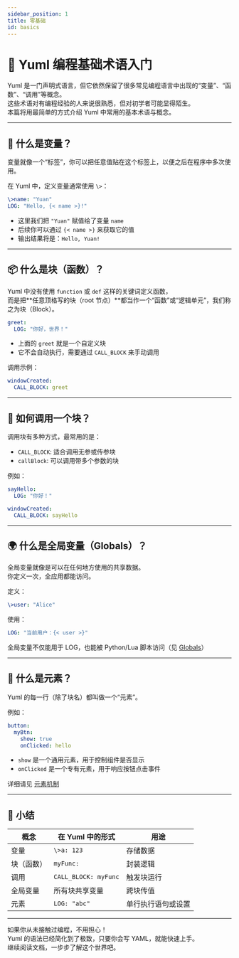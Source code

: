 ```yaml
---
sidebar_position: 1
title: 零基础
id: basics
---
```


# 🧠 Yuml 编程基础术语入门

Yuml 是一门声明式语言，但它依然保留了很多常见编程语言中出现的“变量”、“函数”、“调用”等概念。  
这些术语对有编程经验的人来说很熟悉，但对初学者可能显得陌生。  
本篇将用最简单的方式介绍 Yuml 中常用的基本术语与概念。

---

## 📌 什么是变量？

变量就像一个“标签”，你可以把任意值贴在这个标签上，以便之后在程序中多次使用。

在 Yuml 中，定义变量通常使用 `\>`：

```yaml
\>name: "Yuan"
LOG: "Hello, {< name >}!"
```

- 这里我们把 `"Yuan"` 赋值给了变量 `name`
- 后续你可以通过 `{< name >}` 来获取它的值
- 输出结果将是：`Hello, Yuan!`

---

## 📦 什么是块（函数）？

Yuml 中没有使用 `function` 或 `def` 这样的关键词定义函数，  
而是把**任意顶格写的块（root 节点）**都当作一个“函数”或“逻辑单元”，我们称之为块（Block）。

```yaml
greet:
  LOG: "你好，世界！"
```

- 上面的 `greet` 就是一个自定义块
- 它不会自动执行，需要通过 `CALL_BLOCK` 来手动调用

调用示例：

```yaml
windowCreated:
  CALL_BLOCK: greet
```

---

## 🔁 如何调用一个块？

调用块有多种方式，最常用的是：

- `CALL_BLOCK`: 适合调用无参或传参块
- `callBlock`: 可以调用带多个参数的块

例如：

```yaml
sayHello:
  LOG: "你好！"

windowCreated:
  CALL_BLOCK: sayHello
```

---

## 🌍 什么是全局变量（Globals）？

全局变量就像是可以在任何地方使用的共享数据。  
你定义一次，全应用都能访问。

定义：

```yaml
\>user: "Alice"
```

使用：

```yaml
LOG: "当前用户：{< user >}"
```

全局变量不仅能用于 LOG，也能被 Python/Lua 脚本访问（见 [Globals](/docs/使用教程/concept#2-globals全局变量)）

---

## 🔧 什么是元素？

Yuml 的每一行（除了块名）都叫做一个“元素”。

例如：

```yaml
button:
  myBtn:
    show: true
    onClicked: hello
```

- `show` 是一个通用元素，用于控制组件是否显示
- `onClicked` 是一个专有元素，用于响应按钮点击事件

详细请见 [元素机制](/docs/使用教程/mainBlocks)

---

## 🧠 小结

| 概念 | 在 Yuml 中的形式 | 用途 |
|------|------------------|------|
| 变量 | `\>a: 123`       | 存储数据 |
| 块（函数） | `myFunc:` | 封装逻辑 |
| 调用 | `CALL_BLOCK: myFunc` | 触发块运行 |
| 全局变量 | 所有块共享变量 | 跨块传值 |
| 元素 | `LOG: "abc"`     | 单行执行语句或设置 |

---

如果你从未接触过编程，不用担心！  
Yuml 的语法已经简化到了极致，只要你会写 YAML，就能快速上手。  
继续阅读文档，一步步了解这个世界吧。